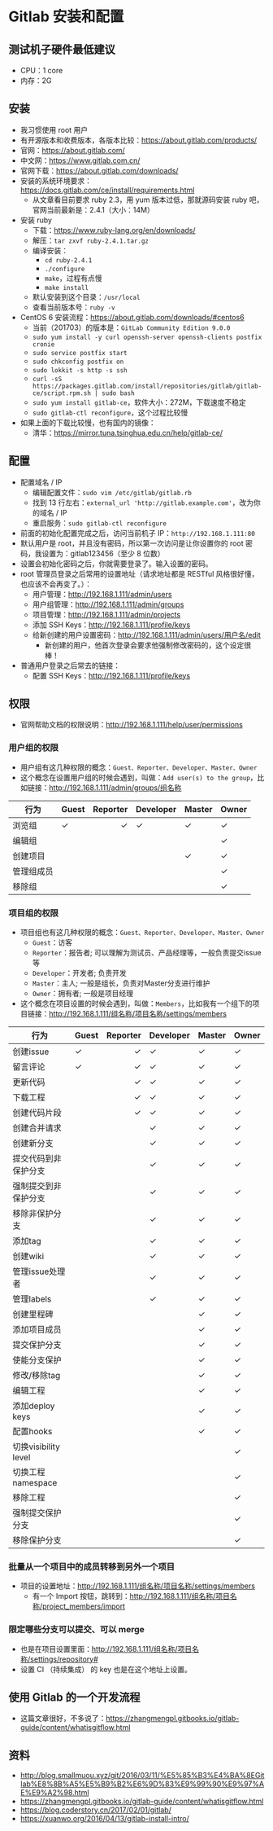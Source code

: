 # Gitlab 安装和配置


## 测试机子硬件最低建议

- CPU：1 core
- 内存：2G

## 安装

- 我习惯使用 root 用户
- 有开源版本和收费版本，各版本比较：<https://about.gitlab.com/products/>
- 官网：<https://about.gitlab.com/>
- 中文网：<https://www.gitlab.com.cn/>
- 官网下载：<https://about.gitlab.com/downloads/>
- 安装的系统环境要求：<https://docs.gitlab.com/ce/install/requirements.html>
	- 从文章看目前要求 ruby 2.3，用 yum 版本过低，那就源码安装 ruby 吧，官网当前最新是：2.4.1（大小：14M）
- 安装 ruby
	- 下载：<https://www.ruby-lang.org/en/downloads/>
	- 解压：`tar zxvf ruby-2.4.1.tar.gz`
	- 编译安装：
		- `cd ruby-2.4.1`
		- `./configure`
		- `make`，过程有点慢
		- `make install`
	- 默认安装到这个目录：`/usr/local`
	- 查看当前版本号：`ruby -v`
- CentOS 6 安装流程：<https://about.gitlab.com/downloads/#centos6>
	- 当前（201703）的版本是：`GitLab Community Edition 9.0.0`
	- `sudo yum install -y curl openssh-server openssh-clients postfix cronie`
	- `sudo service postfix start`
	- `sudo chkconfig postfix on`
	- `sudo lokkit -s http -s ssh`
	- `curl -sS https://packages.gitlab.com/install/repositories/gitlab/gitlab-ce/script.rpm.sh | sudo bash`
	- `sudo yum install gitlab-ce`，软件大小：272M，下载速度不稳定
	- `sudo gitlab-ctl reconfigure`，这个过程比较慢
- 如果上面的下载比较慢，也有国内的镜像：
	- 清华：<https://mirror.tuna.tsinghua.edu.cn/help/gitlab-ce/>


## 配置

- 配置域名 / IP
	- 编辑配置文件：`sudo vim /etc/gitlab/gitlab.rb`
	- 找到 13 行左右：`external_url 'http://gitlab.example.com'`，改为你的域名 / IP
	- 重启服务：`sudo gitlab-ctl reconfigure`
- 前面的初始化配置完成之后，访问当前机子 IP：`http://192.168.1.111:80`
- 默认用户是 root，并且没有密码，所以第一次访问是让你设置你的 root 密码，我设置为：gitlab123456（至少 8 位数）
- 设置会初始化密码之后，你就需要登录了。输入设置的密码。
- root 管理员登录之后常用的设置地址（请求地址都是 RESTful 风格很好懂，也应该不会再变了。）：
	- 用户管理：<http://192.168.1.111/admin/users>
	- 用户组管理：<http://192.168.1.111/admin/groups>
	- 项目管理：<http://192.168.1.111/admin/projects>
	- 添加 SSH Keys：<http://192.168.1.111/profile/keys>
	- 给新创建的用户设置密码：<http://192.168.1.111/admin/users/用户名/edit>
		- 新创建的用户，他首次登录会要求他强制修改密码的，这个设定很棒！
- 普通用户登录之后常去的链接：
	- 配置 SSH Keys：<http://192.168.1.111/profile/keys>


## 权限

- 官网帮助文档的权限说明：<http://192.168.1.111/help/user/permissions>

### 用户组的权限

- 用户组有这几种权限的概念：`Guest、Reporter、Developer、Master、Owner`
- 这个概念在设置用户组的时候会遇到，叫做：`Add user(s) to the group`，比如链接：<http://192.168.1.111/admin/groups/组名称>

|行为|Guest|Reporter|Developer|Master|Owner|
|---|---|--:|---|---|---|
|浏览组|✓|✓|✓|✓|✓|
|编辑组|   |   |   |   |✓|
|创建项目|   |   |   |✓|✓|
|管理组成员|   |   |   |   |✓|
|移除组|   |   |   |   |✓|

### 项目组的权限

- 项目组也有这几种权限的概念：`Guest、Reporter、Developer、Master、Owner`
	- `Guest`：访客
	- `Reporter`：报告者; 可以理解为测试员、产品经理等，一般负责提交issue等
	- `Developer`：开发者; 负责开发
	- `Master`：主人; 一般是组长，负责对Master分支进行维护
	- `Owner`：拥有者; 一般是项目经理
- 这个概念在项目设置的时候会遇到，叫做：`Members`，比如我有一个组下的项目链接：<http://192.168.1.111/组名称/项目名称/settings/members>

|行为|Guest|Reporter|Developer|Master|Owner|
|---|---|--:|---|---|---|
|创建issue|✓|✓|✓|✓|✓|
|留言评论|✓|✓|✓|✓|✓|
|更新代码| |✓|✓|✓|✓|
|下载工程| |✓|✓|✓|✓|
|创建代码片段| |✓|✓|✓|✓|
|创建合并请求| | |✓|✓|✓|
|创建新分支| | |✓|✓|✓|
|提交代码到非保护分支| | |✓|✓|✓|
|强制提交到非保护分支| | |✓|✓|✓|
|移除非保护分支| | |✓|✓|✓|
|添加tag| | |✓|✓|✓|
|创建wiki| | |✓|✓|✓|
|管理issue处理者| | |✓|✓|✓|
|管理labels| | |✓|✓|✓|
|创建里程碑| | | |✓|✓|
|添加项目成员| | | |✓|✓|
|提交保护分支| | | |✓|✓|
|使能分支保护| | | |✓|✓|
|修改/移除tag| | | |✓|✓|
|编辑工程| | | |✓|✓|
|添加deploy keys| | | |✓|✓|
|配置hooks| | | |✓|✓|
|切换visibility level| | | | |✓|
|切换工程namespace| | | | |✓|
|移除工程| | | | |✓|
|强制提交保护分支| | | | |✓|
|移除保护分支| | | | |✓|

### 批量从一个项目中的成员转移到另外一个项目

- 项目的设置地址：<http://192.168.1.111/组名称/项目名称/settings/members>
	- 有一个 Import 按钮，跳转到：<http://192.168.1.111/组名称/项目名称/project_members/import>

### 限定哪些分支可以提交、可以 merge

- 也是在项目设置里面：<http://192.168.1.111/组名称/项目名称/settings/repository#>
- 设置 CI （持续集成） 的 key 也是在这个地址上设置。

## 使用 Gitlab 的一个开发流程

- 这篇文章很好，不多说了：<https://zhangmengpl.gitbooks.io/gitlab-guide/content/whatisgitflow.html>




## 资料

- <http://blog.smallmuou.xyz/git/2016/03/11/%E5%85%B3%E4%BA%8EGitlab%E8%8B%A5%E5%B9%B2%E6%9D%83%E9%99%90%E9%97%AE%E9%A2%98.html>
- <https://zhangmengpl.gitbooks.io/gitlab-guide/content/whatisgitflow.html>
- <https://blog.coderstory.cn/2017/02/01/gitlab/>
- <https://xuanwo.org/2016/04/13/gitlab-install-intro/>